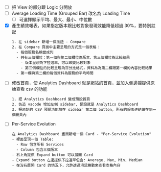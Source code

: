 - [ ] 把 View 的部分跟 Logic 分開放
- [ ] Average Loading Time (Grouped Bar) 改名為 Loading Time
  - [ ] 可選擇顯示平均、最大、最小、中位數
- [x] 產生績效報表，如果指定版本跟比較對象發現效能降低超過 30%，要特別註記
  ```prompt
  1. 在 sidebar 新增一個按鈕 - Compare
  2. 在 Compare 頁面中主要呈現的方式是一個表格：
    - 每個服務名稱當成列
    - 共有三個欄位：第一個與第二個欄位為版本，第三個欄位為比較結果
      - 版本呈現為下拉選單，可以改變比較對象
      - 第三個欄位的比較呈現為百分比格式，資料為為第二欄跟第一欄的內容比較結果
    - 第一欄與第二欄的每個資料為服務的平均時間
  ```
- [ ] 修改首頁，使 Analytics Dashboard 就是網站的首頁，並加入側邊攔提供原始查看 csv 的功能
  ```prompt
  1. 把 Analytics Dashboard 變成預設首頁
  2. 仿造 vscode 增加左側 sidebar, 預設就是 Analytics Dashboard
  3. 把原始的 CSV 預覽功能放在 sidebar 第二個 button, 所有的報表連結做在同一個網頁內
  ```
- [ ] Per-Service Evolution
  ```prompt
  在 Analytics Dashboard 畫面新增一個 Card - "Per-Service Evolution"
  - 裡面呈現一個 Table:
    - Row 包含所有 Services
    - Column 包含三個版本
  - 右上角提供 Expand button 可以展開 Card
  - Expand button 左邊提供下拉選單包含: Average, Max, Min, Median
  - 在沒有展開 Card 的情況下，允許透過滑鼠捲動來查看表格內容
  ```